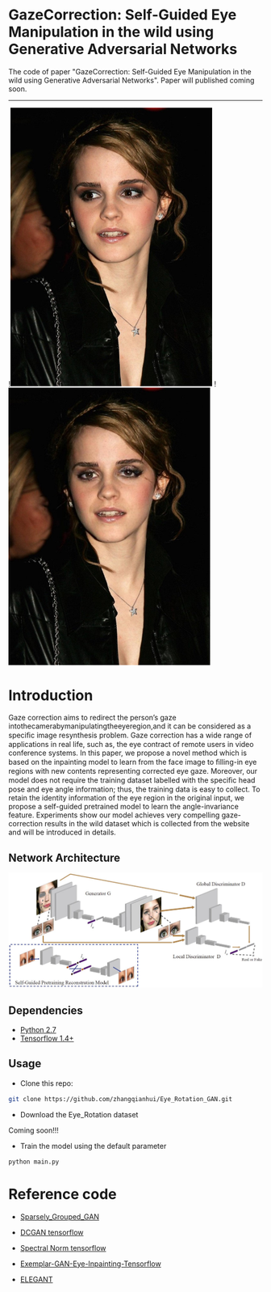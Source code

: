 # GazeCorrection: Self-Guided Eye Manipulation in the wild using Generative Adversarial Networks
The code of paper "GazeCorrection: Self-Guided Eye Manipulation in the wild using Generative Adversarial Networks". Paper will published coming soon.

--------------------------------------------

!<img src = "https://github.com/IJCAI2019/Eye_Correction/blob/master/img/1.jpg" width = 400>
!<img src = "https://github.com/IJCAI2019/Eye_Correction/blob/master/img/2.jpg" width = 400>


# Introduction

Gaze correction aims to redirect the person’s gaze intothecamerabymanipulatingtheeyeregion,and it can be considered as a speciﬁc image resynthesis problem. Gaze correction has a wide range of applications in real life, such as, the eye contract of remote users in video conference systems. In this paper, we propose a novel method which is based on the inpainting model to learn from the face image to ﬁlling-in eye regions with new contents representing corrected eye gaze. Moreover, our model does not require the training dataset labelled with the speciﬁc head pose and eye angle information; thus, the training data is easy to collect. To retain the identity information of the eye region in the original input, we propose a self-guided pretrained model to learn the angle-invariance feature. Experiments show our model achieves very compelling gaze-correction results in the wild dataset which is collected from the website and will be introduced in details.

## Network Architecture

![](img/model.jpg)


## 

## Dependencies
* [Python 2.7](https://www.python.org/download/releases/2.7/)
* [Tensorflow 1.4+](https://github.com/tensorflow/tensorflow)


## Usage

- Clone this repo:
```bash
git clone https://github.com/zhangqianhui/Eye_Rotation_GAN.git
```
- Download the Eye_Rotation dataset

Coming soon!!!

- Train the model using the default parameter
```bash
python main.py 
```


            
# Reference code

- [Sparsely_Grouped_GAN](https://github.com/zhangqianhui/Sparsely-Grouped-GAN)

- [DCGAN tensorflow](https://github.com/carpedm20/DCGAN-tensorflow)

- [Spectral Norm tensorflow](https://github.com/taki0112/Spectral_Normalization-Tensorflow)

- [Exemplar-GAN-Eye-Inpainting-Tensorflow](https://github.com/zhangqianhui/Exemplar-GAN-Eye-Inpainting-Tensorflow.git)

- [ELEGANT](https://github.com/Prinsphield/ELEGANT)
